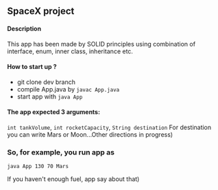 ## SpaceX project


#### Description
This app has been made by SOLID principles using combination 
of interface, enum, inner class, inheritance etc.

#### How to start up ?
- git clone dev branch
- compile App.java by ```javac App.java```
- start app with ```java App```

#### The app expected 3 arguments: 
```int tankVolume```, ```int rocketCapacity```, ```String destination```
For destination you can write Mars or Moon...Other directions in progress\)

### So, for example, you run app as
```java App 130 70 Mars```

If you haven't enough fuel, app say about that\)